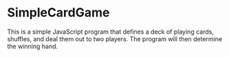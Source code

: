 # SimpleCardGame
This is a simple JavaScript program that defines a deck of playing cards, shuffles, and deal them out to two players. The program will then determine the winning hand.
